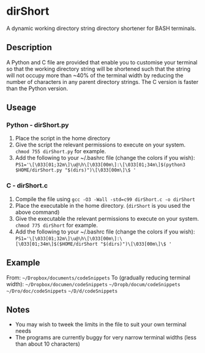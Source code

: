 # dirShort
A dynamic working directory string directory shortener for BASH terminals.

## Description
A Python and C file are provided that enable you to customise your terminal so that the working directory string will be shortened such that the string will not occupy more than ~40% of the terminal width by reducing the number of characters in any parent directory strings. The C version is faster than the Python version.

## Useage
### Python - dirShort.py
1. Place the script in the home directory
2. Give the script the relevant permissions to execute on your system. `chmod 755 dirShort.py` for example.
3. Add the following to your ~/.bashrc file (change the colors if you wish):
`PS1='\[\033[01;32m\]\u@\h\[\033[00m\]:\[\033[01;34m\]$(python3 $HOME/dirShort.py "$(dirs)")\[\033[00m\]\$ '`

### C - dirShort.c
1. Compile the file using `gcc -O3 -Wall -std=c99 dirShort.c -o dirShort`
2. Place the executable in the home directory. (`dirShort` is you used the above command)
3. Give the executable the relevant permissions to execute on your system. `chmod 775 dirShort` for example.
4. Add the following to your ~/.bashrc file (change the colors if you wish):
`PS1='\[\033[01;32m\]\u@\h\[\033[00m\]:\[\033[01;34m\]$($HOME/dirShort "$(dirs)")\[\033[00m\]\$ '`

## Example
From:
`~/Dropbox/documents/codeSnippets`
To (gradually reducing terminal width):
`~/Dropbox/documen/codeSnippets`
`~/Dropb/docum/codeSnippets`
`~/Dro/doc/codeSnippets`
`~/D/d/codeSnippets`

## Notes
- You may wish to tweek the limits in the file to suit your own terminal needs
- The programs are currently buggy for very narrow terminal widths (less than about 10 characters)
